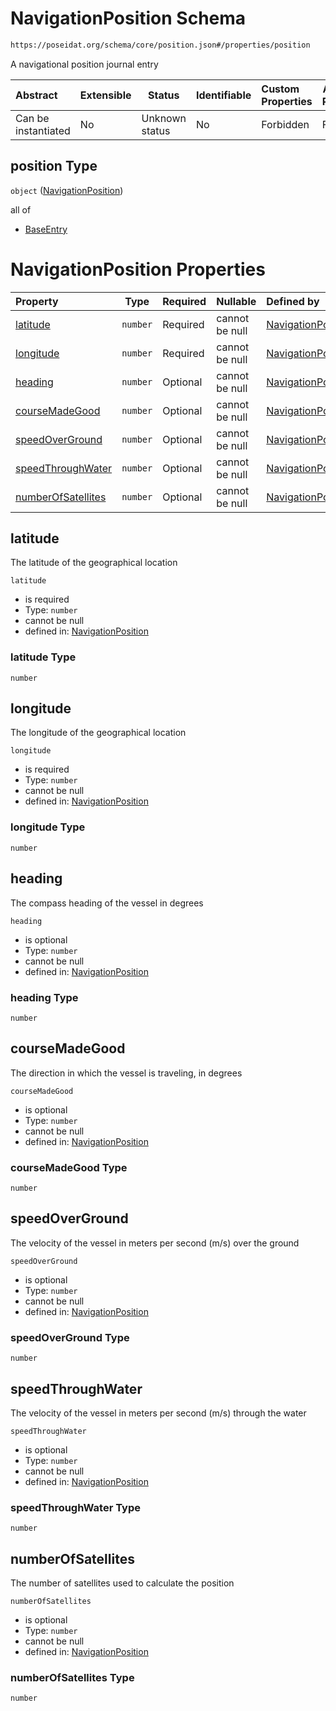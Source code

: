 # NavigationPosition Schema

```txt
https://poseidat.org/schema/core/position.json#/properties/position
```

A navigational position journal entry


| Abstract            | Extensible | Status         | Identifiable | Custom Properties | Additional Properties | Access Restrictions | Defined In                                                              |
| :------------------ | ---------- | -------------- | ------------ | :---------------- | --------------------- | ------------------- | ----------------------------------------------------------------------- |
| Can be instantiated | No         | Unknown status | No           | Forbidden         | Forbidden             | none                | [departure.json\*](schemas/entry/departure.json "open original schema") |

## position Type

`object` ([NavigationPosition](departure-properties-navigationposition.md))

all of

-   [BaseEntry](position-allof-baseentry.md "check type definition")

# NavigationPosition Properties

| Property                                  | Type     | Required | Nullable       | Defined by                                                                                                                                           |
| :---------------------------------------- | -------- | -------- | -------------- | :--------------------------------------------------------------------------------------------------------------------------------------------------- |
| [latitude](#latitude)                     | `number` | Required | cannot be null | [NavigationPosition](position-properties-latitude.md "https&#x3A;//poseidat.org/schema/core/position.json#/properties/latitude")                     |
| [longitude](#longitude)                   | `number` | Required | cannot be null | [NavigationPosition](position-properties-longitude.md "https&#x3A;//poseidat.org/schema/core/position.json#/properties/longitude")                   |
| [heading](#heading)                       | `number` | Optional | cannot be null | [NavigationPosition](position-properties-heading.md "https&#x3A;//poseidat.org/schema/core/position.json#/properties/heading")                       |
| [courseMadeGood](#courseMadeGood)         | `number` | Optional | cannot be null | [NavigationPosition](position-properties-coursemadegood.md "https&#x3A;//poseidat.org/schema/core/position.json#/properties/courseMadeGood")         |
| [speedOverGround](#speedOverGround)       | `number` | Optional | cannot be null | [NavigationPosition](position-properties-speedoverground.md "https&#x3A;//poseidat.org/schema/core/position.json#/properties/speedOverGround")       |
| [speedThroughWater](#speedThroughWater)   | `number` | Optional | cannot be null | [NavigationPosition](position-properties-speedthroughwater.md "https&#x3A;//poseidat.org/schema/core/position.json#/properties/speedThroughWater")   |
| [numberOfSatellites](#numberOfSatellites) | `number` | Optional | cannot be null | [NavigationPosition](position-properties-numberofsatellites.md "https&#x3A;//poseidat.org/schema/core/position.json#/properties/numberOfSatellites") |

## latitude

The latitude of the geographical location


`latitude`

-   is required
-   Type: `number`
-   cannot be null
-   defined in: [NavigationPosition](position-properties-latitude.md "https&#x3A;//poseidat.org/schema/core/position.json#/properties/latitude")

### latitude Type

`number`

## longitude

The longitude of the geographical location


`longitude`

-   is required
-   Type: `number`
-   cannot be null
-   defined in: [NavigationPosition](position-properties-longitude.md "https&#x3A;//poseidat.org/schema/core/position.json#/properties/longitude")

### longitude Type

`number`

## heading

The compass heading of the vessel in degrees


`heading`

-   is optional
-   Type: `number`
-   cannot be null
-   defined in: [NavigationPosition](position-properties-heading.md "https&#x3A;//poseidat.org/schema/core/position.json#/properties/heading")

### heading Type

`number`

## courseMadeGood

The direction in which the vessel is traveling, in degrees


`courseMadeGood`

-   is optional
-   Type: `number`
-   cannot be null
-   defined in: [NavigationPosition](position-properties-coursemadegood.md "https&#x3A;//poseidat.org/schema/core/position.json#/properties/courseMadeGood")

### courseMadeGood Type

`number`

## speedOverGround

The velocity of the vessel in meters per second (m/s) over the ground


`speedOverGround`

-   is optional
-   Type: `number`
-   cannot be null
-   defined in: [NavigationPosition](position-properties-speedoverground.md "https&#x3A;//poseidat.org/schema/core/position.json#/properties/speedOverGround")

### speedOverGround Type

`number`

## speedThroughWater

The velocity of the vessel in meters per second (m/s) through the water


`speedThroughWater`

-   is optional
-   Type: `number`
-   cannot be null
-   defined in: [NavigationPosition](position-properties-speedthroughwater.md "https&#x3A;//poseidat.org/schema/core/position.json#/properties/speedThroughWater")

### speedThroughWater Type

`number`

## numberOfSatellites

The number of satellites used to calculate the position


`numberOfSatellites`

-   is optional
-   Type: `number`
-   cannot be null
-   defined in: [NavigationPosition](position-properties-numberofsatellites.md "https&#x3A;//poseidat.org/schema/core/position.json#/properties/numberOfSatellites")

### numberOfSatellites Type

`number`
